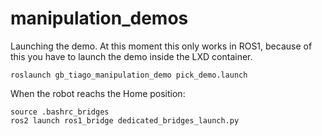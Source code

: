 # manipulation_demos

Launching the demo. At this moment this only works in ROS1, because of this you have to launch the demo inside the LXD container.

```
roslaunch gb_tiago_manipulation_demo pick_demo.launch
```

When the robot reachs the Home position:

```
source .bashrc_bridges
ros2 launch ros1_bridge dedicated_bridges_launch.py
```